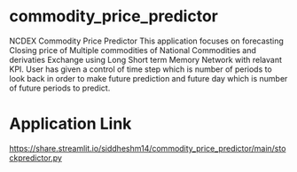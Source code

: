 # commodity_price_predictor
NCDEX Commodity Price Predictor
This application focuses on forecasting Closing price of Multiple commodities of National Commodities and derivaties Exchange using Long Short term Memory Network with relavant KPI.
User has given a control of time step which is number of periods to look back in order to make future prediction and future day which is number of future periods to predict.


# Application Link
https://share.streamlit.io/siddheshm14/commodity_price_predictor/main/stockpredictor.py
